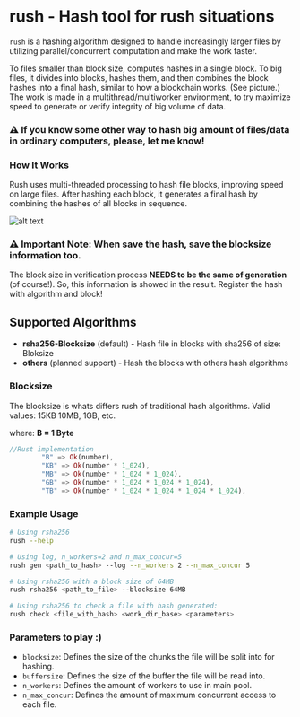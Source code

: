 # rush - Hash tool for rush situations

`rush` is a hashing algorithm designed to handle increasingly larger files by utilizing parallel/concurrent computation and make the work faster.

To files smaller than block size, computes hashes in a single block.
To big files, it divides into blocks, hashes them, and then combines the block hashes into a final hash, similar to how a blockchain works. (See picture.)
The work is made in a multithread/multiworker environment, to try maximize speed to generate or verify integrity of
big volume of data.

### ⚠️ If you know some other way to hash big amount of files/data in ordinary computers, please, let me know!

### How It Works

Rush uses multi-threaded processing to hash file blocks, improving speed on large files. After hashing each block, it generates a final hash by combining the hashes of all blocks in sequence.

![alt text](https://github.com/antonioacsj/rash/blob/master/etc/Blocks.jpg?raw=true)

### ⚠️ Important Note: When save the hash, save the blocksize information too.

The block size in verification process **NEEDS to be the same of generation** (of course!). So, this information is showed in the result. Register the hash with algorithm and block!

## Supported Algorithms

- **rsha256-Blocksize** (default) - Hash file in blocks with sha256 of size: Bloksize
- **others** (planned support) - Hash the blocks with others hash algorithms

### Blocksize

The blocksize is whats differs rush of traditional hash algorithms.
Valid values: 15KB 10MB, 1GB, etc.

where: **B = 1 Byte**

```rust
//Rust implementation
        "B" => Ok(number),
        "KB" => Ok(number * 1_024),
        "MB" => Ok(number * 1_024 * 1_024),
        "GB" => Ok(number * 1_024 * 1_024 * 1_024),
        "TB" => Ok(number * 1_024 * 1_024 * 1_024 * 1_024),

```

### Example Usage

```bash
# Using rsha256
rush --help

# Using log, n_workers=2 and n_max_concur=5
rush gen <path_to_hash> --log --n_workers 2 --n_max_concur 5

# Using rsha256 with a block size of 64MB
rush rsha256 <path_to_file> --blocksize 64MB

# Using rsha256 to check a file with hash generated:
rush check <file_with_hash> <work_dir_base> <parameters>

```

### Parameters to play :)

- `blocksize`: Defines the size of the chunks the file will be split into for hashing.
- `buffersize`: Defines the size of the buffer the file will be read into.
- `n_workers`: Defines the amount of workers to use in main pool.
- `n_max_concur`: Defines the amount of maximum concurrent access to each file.
